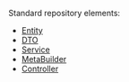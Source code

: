 Standard repository elements:

* [Entity](/enviroment/entity/entity.md)
* [DTO](/enviroment/dto/dto.md)
* [Service](/enviroment/service/service.md)
* [MetaBuilder](/enviroment/meta/metabuilder.md)
* [Controller](/enviroment/controller/controller.md)

<!-- 
Visual elements
* widget
* view
* screen

## Basics
 
??? Example   
    === "Datasource"
    
        [:material-play-circle: Live Sample]({{ external_links.code_samples }}/ui/#/screen/InputBasic){:target="_blank"} ·
        
        - **Step1.1** Create **Entity** 
            ```java
            --8<--
            {{ external_links.github_raw_doc }}/input/basic/InputBasic.java
            --8<--
            ```
    
        - **Step1.2** Create **DTO** extends **DataResponseDTO**
            ```java
            --8<--
            {{ external_links.github_raw_doc }}/input/basic/InputBasicDTO.java
            --8<--
            ```
        - **Step1.3** Create **Meta** extends **FieldMetaBuilder**
        
            see more [Meta builder](/repository/meta/metabuilder)
            
            ```java
            --8<--
            {{ external_links.github_raw_doc }}/input/basic/InputBasicMeta.java
            --8<--
            ```
        - **Step1.4** Create **Service** implements **VersionAwareResponseService**
        
             ```java
             --8<--
             {{ external_links.github_raw_doc }}/input/basic/InputBasicService.java
             --8<--
             ```
        - **Step1.5** Create **PlatformController** implements **EnumBcIdentifier**
        
             ```java
             --8<--
             {{ external_links.github_raw_doc }}/input/basic/CxboxInputBasicController.java
             --8<--
             ```
    - **Step2** Create visual elements       
        - **Step2.1** Create **widget.json** 
            see more [Widget](widget/type/widget)
        - **Step2.2** Create **view.json**      
            see more [Widget](view/view)
        - **Step2.3** Add widget to corresponding  **view** 
            see more [Widget](view/view)
        - **Step2.4** Create **screen.json** 
            see more [Screen](screen/screen)
        - **Step2.5** Add view to corresponding  **screen** 
            see more [Screen](screen/screen)
--->